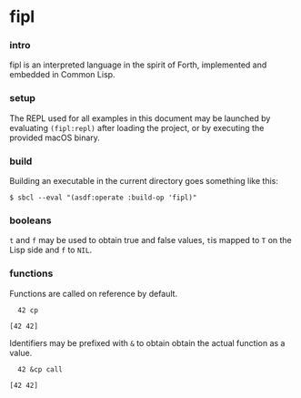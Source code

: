 # fipl

### intro
fipl is an interpreted language in the spirit of Forth, implemented and embedded in Common Lisp.

### setup
The REPL used for all examples in this document may be launched by evaluating `(fipl:repl)` after loading the project,
or by executing the provided macOS binary.

### build
Building an executable in the current directory goes something like this:

```
$ sbcl --eval "(asdf:operate :build-op 'fipl)"
```

### booleans
`t` and `f` may be used to obtain true and false values, `t`is mapped to `T` on the Lisp side and `f` to `NIL`.

### functions
Functions are called on reference by default.

```
  42 cp
  
[42 42]
```

Identifiers may be prefixed with `&` to obtain obtain the actual function as a value.

```
  42 &cp call
  
[42 42]
```